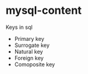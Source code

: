 # mysql-content

Keys in sql
<ul>
  <li>Primary key</li>
  <li>Surrogate key</li>
  <li>Natural key</li>
  <li>Foreign key</li>
  <li>Comoposite key</li>
</ul>

